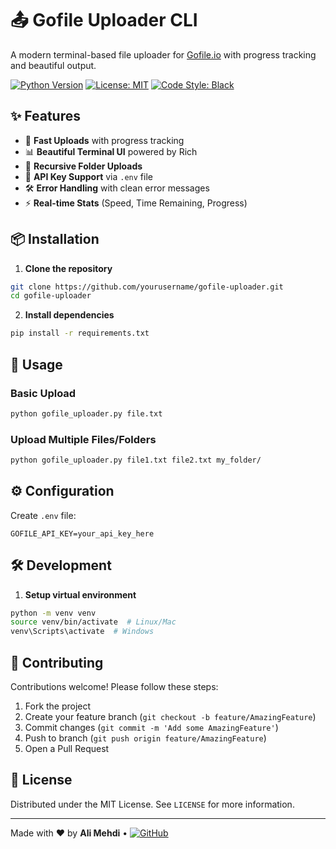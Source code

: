 # 📤 Gofile Uploader CLI

A modern terminal-based file uploader for [Gofile.io](https://gofile.io) with progress tracking and beautiful output.

[![Python Version](https://img.shields.io/badge/python-3.8%2B-blue)]()
[![License: MIT](https://img.shields.io/badge/License-MIT-green.svg)](LICENSE)
[![Code Style: Black](https://img.shields.io/badge/code%20style-black-000000.svg)](https://github.com/psf/black)

## ✨ Features

- 🚀 **Fast Uploads** with progress tracking
- 📊 **Beautiful Terminal UI** powered by Rich
- 📁 **Recursive Folder Uploads**
- 🔑 **API Key Support** via `.env` file
- 🛠 **Error Handling** with clean error messages
- ⚡ **Real-time Stats** (Speed, Time Remaining, Progress)

## 📦 Installation

1. **Clone the repository**
```bash
git clone https://github.com/yourusername/gofile-uploader.git
cd gofile-uploader
```

2. **Install dependencies**
```bash
pip install -r requirements.txt
```

## 🚀 Usage

### Basic Upload
```bash
python gofile_uploader.py file.txt
```

### Upload Multiple Files/Folders
```bash
python gofile_uploader.py file1.txt file2.txt my_folder/
```

## ⚙️ Configuration

Create `.env` file:
```env
GOFILE_API_KEY=your_api_key_here
```

## 🛠 Development

1. **Setup virtual environment**
```bash
python -m venv venv
source venv/bin/activate  # Linux/Mac
venv\Scripts\activate  # Windows
```

## 🤝 Contributing

Contributions welcome! Please follow these steps:
1. Fork the project
2. Create your feature branch (`git checkout -b feature/AmazingFeature`)
3. Commit changes (`git commit -m 'Add some AmazingFeature'`)
4. Push to branch (`git push origin feature/AmazingFeature`)
5. Open a Pull Request

## 📄 License

Distributed under the MIT License. See `LICENSE` for more information.

---

Made with ❤️ by **Ali Mehdi** • [![GitHub](https://img.shields.io/badge/GitHub-Profile-blue)](https://github.com/AliMehdiAbdi)
